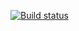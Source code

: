 [![Build status](https://ci.appveyor.com/api/projects/status/bfn0tlwp69x7bfik?svg=true)](https://ci.appveyor.com/project/Nikolay-Potapov/web)
